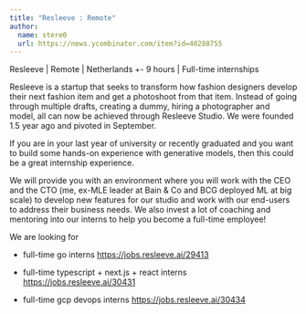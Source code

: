 ```yaml
---
title: "Resleeve : Remote"
author:
  name: stere0
  url: https://news.ycombinator.com/item?id=40288755
---
```

Resleeve | Remote | Netherlands +- 9 hours | Full-time internships

Resleeve is a startup that seeks to transform how fashion designers develop their next fashion item and get a photoshoot from that item. Instead of going through multiple drafts, creating a dummy, hiring a photographer and model, all can now be achieved through Resleeve Studio. We were founded 1.5 year ago and pivoted in September.

If you are in your last year of university or recently graduated and you want to build some hands-on experience with generative models, then this could be a great internship experience.

We will provide you with an environment where you will work with the CEO and the CTO (me, ex-MLE leader at Bain &amp; Co and BCG deployed ML at big scale) to develop new features for our studio and work with our end-users to address their business needs. We also invest a lot of coaching and mentoring into our interns to help you become a full-time employee!

We are looking for

- full-time go interns <a href="https:&#x2F;&#x2F;jobs.resleeve.ai&#x2F;29413" rel="nofollow">https:&#x2F;&#x2F;jobs.resleeve.ai&#x2F;29413</a>

- full-time typescript + next.js + react interns <a href="https:&#x2F;&#x2F;jobs.resleeve.ai&#x2F;30431" rel="nofollow">https:&#x2F;&#x2F;jobs.resleeve.ai&#x2F;30431</a>

- full-time gcp devops interns <a href="https:&#x2F;&#x2F;jobs.resleeve.ai&#x2F;30434" rel="nofollow">https:&#x2F;&#x2F;jobs.resleeve.ai&#x2F;30434</a>
